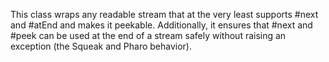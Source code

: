 This class wraps any readable stream that at the very least supports #next and #atEnd and makes it peekable. Additionally, it ensures that #next and #peek can be used at the end of a stream safely without raising an exception (the Squeak and Pharo behavior).